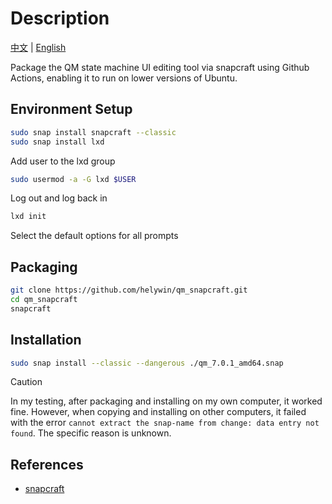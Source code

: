 # Description

[中文](README.zh.md) | [English](README.en.md)

Package the QM state machine UI editing tool via snapcraft using Github Actions, enabling it to run on lower versions of Ubuntu.

## Environment Setup

```bash
sudo snap install snapcraft --classic
sudo snap install lxd
```

Add user to the lxd group

```bash
sudo usermod -a -G lxd $USER
```

Log out and log back in

```bash
lxd init
```

Select the default options for all prompts

## Packaging

```bash
git clone https://github.com/helywin/qm_snapcraft.git
cd qm_snapcraft
snapcraft
```

## Installation

```bash
sudo snap install --classic --dangerous ./qm_7.0.1_amd64.snap
```

> [!CAUTION]
> In my testing, after packaging and installing on my own computer, it worked fine. However, when copying and installing on other computers, it failed with the error `cannot extract the snap-name from change: data entry not found`. The specific reason is unknown.

## References

- [snapcraft](https://snapcraft.io/docs/create-a-new-snap)
